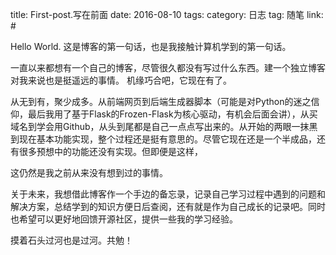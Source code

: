title: First-post.写在前面
date: 2016-08-10 
tags: 
    category: 日志
    tag: 随笔
    link: #
    
Hello World. 这是博客的第一句话，也是我接触计算机学到的第一句话。

一直以来都想有一个自己的博客，尽管很久都没有写过什么东西。建一个独立博客对我来说也是挺遥远的事情。 机缘巧合吧，它现在有了。

<!--More-->

从无到有，聚少成多。从前端网页到后端生成器脚本（可能是对Python的迷之信仰，最后我用了基于Flask的Frozen-Flask为核心驱动，有机会后面会讲），从买域名到学会用Github，从头到尾都是自己一点点写出来的。从开始的两眼一抹黑到现在基本功能实现，整个过程还是挺有意思的。尽管它现在还是一个半成品，还有很多预想中的功能还没有实现。但即便是这样，

这仍然是我之前从来没有想到过的事情。

关于未来，我想借此博客作一个手边的备忘录，记录自己学习过程中遇到的问题和解决方案，总结学到的知识方便日后查阅，还有就是作为自己成长的记录吧。同时也希望可以更好地回馈开源社区，提供一些我的学习经验。

摸着石头过河也是过河。共勉！


